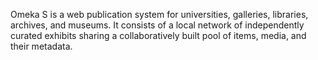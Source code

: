 Omeka S is a web publication system for universities, galleries, libraries, archives, and museums. It consists of a local network of independently curated exhibits sharing a collaboratively built pool of items, media, and their metadata.